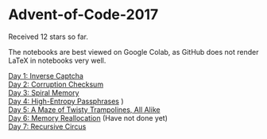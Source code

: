 # Advent-of-Code-2017

Received 12 stars so far.
 
The notebooks are best viewed on Google Colab, as GitHub does not render LaTeX in notebooks very well.

[Day 1: Inverse Captcha](https://github.com/mustafa-hotaki/Advent-of-Code-2017/blob/main/Day1/Day1.ipynb) \
[Day 2: Corruption Checksum](https://github.com/mustafa-hotaki/Advent-of-Code-2017/blob/main/Day2/Day2.ipynb) \
[Day 3: Spiral Memory](https://github.com/mustafa-hotaki/Advent-of-Code-2017/blob/main/Day3/Day3.ipynb) \
[Day 4: High-Entropy Passphrases](https://github.com/mustafa-hotaki/Advent-of-Code-2017/blob/main/Day4/Day4.ipynb) ) \
[Day 5: A Maze of Twisty Trampolines, All Alike](https://github.com/mustafa-hotaki/Advent-of-Code-2017/blob/main/Day5/Day5.ipynb)\
[Day 6: Memory Reallocation](https://github.com/mustafa-hotaki/Advent-of-Code-2017/blob/main/Day6/Day6.ipynb) (Have not done yet)\
[Day 7: Recursive Circus](https://github.com/mustafa-hotaki/Advent-of-Code-2017/blob/main/Day7/Day7.ipynb)

